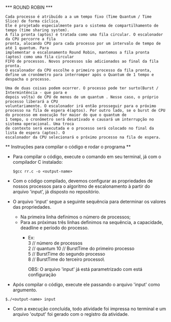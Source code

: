 *** ROUND ROBIN ***

	Cada processo é atribuído a a um tempo fixo (Time Quantum / Time Slice) de forma cíclica.
	Ele é projetado especialmente para o sistema de compartilhamento de tempo (time sharing system).
	A fila pronta (aptos) é tratada como uma fila circular. O escalonador da CPU percorre a fila 
	pronta, alocando CPU para cada processo por um intervalo de tempo de até 1 quantum. Para
	implementar o escalonamento Round Robin, mantemos a fila pronta (aptos) como uma fila circular 
	FIFO de processos. Novos processos são adicionados ao final da fila pronta.
	O escalonador da CPU escolhe o primeiro processo da fila pronta, define um cronômetro para interromper após o Quantum de 1 tempo e despacha o processo.

	Uma de duas coisas podem ocorrer. O processo pode ter surto(Burst / Intermintência - que para e
	depois volta) de CPU de menos de um quantum . Nesse caso, o próprio processo liberará a CPU
	voluntariamente. O escalonador irá então prosseguir para o próximo processo na fila de espera 4(aptos). Por outro lado, se o burst de CPU do processo em execução for maior do que o quantum de
	1 tempo, o cronômetro será desativado e causará um interrupção no sistema operacional. Uma troca
	de contexto será executada e o processo será colocado no final da lista de espera (aptos). O 
	escalonador da CPU selecionará o próximo processo na fila de espera.

** Instruções para compilar o código e rodar o programa **

* Para compilar o código, execute o comando em seu terminal, já com o compilador C instalado:
	```shell
	$gcc rr.c -o <output-name>
	```

* Com o código compilado, devemos configurar as propriedades de nossos processos para o algoritmo de escalonamento à partir do arquivo 'input', já disposto no repositório.

* O arquivo 'input' segue a seguinte sequência para determinar os valores das propriedades.
	* Na primeira linha definimos o número de processos;
	* Para as próximas três linhas definimos na sequência, a capacidade, deadline e período do processo. 
		- Ex:\
			3   // número de processos\
			2	// quantum
			10	// BurstTime do primeiro processo\
			5	// BurstTime do segundo processo\
			8	// BurstTime do terceiro processo\

			OBS: O arquivo 'input' já está parametrizado com está configuração


* Após compilar o código, execute ele passando o arquivo 'input' como argumento. 
```shell
$./<output-name> input
```

* Com a execução concluída, todo atividade foi impressa no terminal e um arquivo 'output' foi gerado com o registro da atividade.




